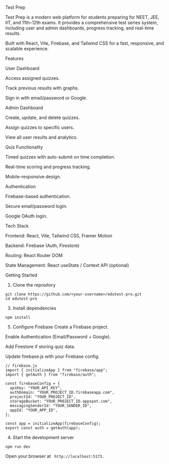 Test Prep

Test Prep is a modern web platform for students preparing for NEET, JEE, IIT, and 11th–12th exams. It provides a comprehensive test series system, including user and admin dashboards, progress tracking, and real-time results.

Built with React, Vite, Firebase, and Tailwind CSS for a fast, responsive, and scalable experience.

Features

User Dashboard

Access assigned quizzes.

Track previous results with graphs.

Sign in with email/password or Google.

Admin Dashboard

Create, update, and delete quizzes.

Assign quizzes to specific users.

View all user results and analytics.

Quiz Functionality

Timed quizzes with auto-submit on time completion.

Real-time scoring and progress tracking.

Mobile-responsive design.

Authentication

Firebase-based authentication.

Secure email/password login.

Google OAuth login.

Tech Stack

Frontend: React, Vite, Tailwind CSS, Framer Motion

Backend: Firebase (Auth, Firestore)

Routing: React Router DOM

State Management: React useState / Context API (optional)



Getting Started
1. Clone the repository
```
git clone https://github.com/<your-username>/edutest-pro.git
cd edutest-pro
```

3. Install dependencies
```
npm install
```
5. Configure Firebase
Create a Firebase project.

Enable Authentication (Email/Password + Google).

Add Firestore if storing quiz data.

Update firebase.js with your Firebase config.

```
// firebase.js
import { initializeApp } from "firebase/app";
import { getAuth } from "firebase/auth";

const firebaseConfig = {
  apiKey: "YOUR_API_KEY",
  authDomain: "YOUR_PROJECT_ID.firebaseapp.com",
  projectId: "YOUR_PROJECT_ID",
  storageBucket: "YOUR_PROJECT_ID.appspot.com",
  messagingSenderId: "YOUR_SENDER_ID",
  appId: "YOUR_APP_ID",
};

const app = initializeApp(firebaseConfig);
export const auth = getAuth(app);
```

4. Start the development server
```
npm run dev
```

Open your browser at ```  http://localhost:5173. ```
